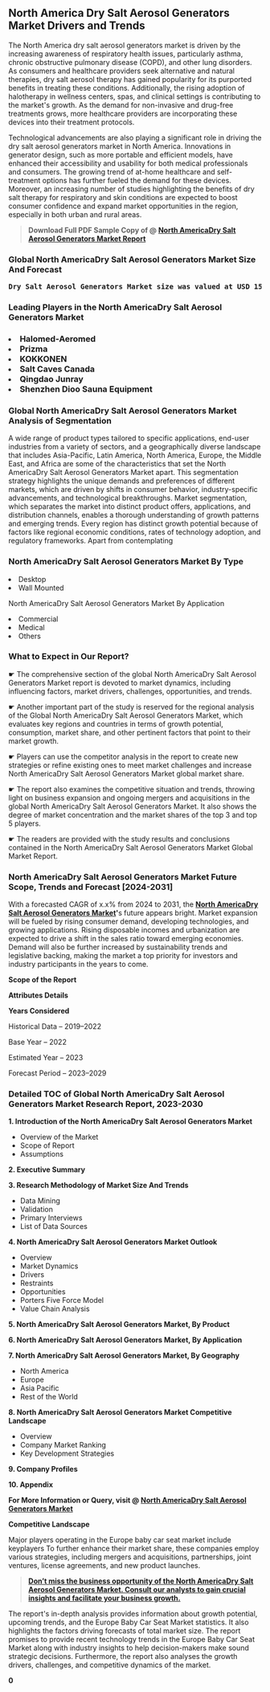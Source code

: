 <p><h2>North America Dry Salt Aerosol Generators Market Drivers and Trends</h2><p>The North America dry salt aerosol generators market is driven by the increasing awareness of respiratory health issues, particularly asthma, chronic obstructive pulmonary disease (COPD), and other lung disorders. As consumers and healthcare providers seek alternative and natural therapies, dry salt aerosol therapy has gained popularity for its purported benefits in treating these conditions. Additionally, the rising adoption of halotherapy in wellness centers, spas, and clinical settings is contributing to the market's growth. As the demand for non-invasive and drug-free treatments grows, more healthcare providers are incorporating these devices into their treatment protocols.</p><p>Technological advancements are also playing a significant role in driving the dry salt aerosol generators market in North America. Innovations in generator design, such as more portable and efficient models, have enhanced their accessibility and usability for both medical professionals and consumers. The growing trend of at-home healthcare and self-treatment options has further fueled the demand for these devices. Moreover, an increasing number of studies highlighting the benefits of dry salt therapy for respiratory and skin conditions are expected to boost consumer confidence and expand market opportunities in the region, especially in both urban and rural areas.</p></p><blockquote id="" class=""><strong>Download Full PDF Sample Copy of @&nbsp;<a href="https://www.verifiedmarketreports.com/download-sample/?rid=632250&utm_source=GitHub-Jan&utm_medium=263" target="_blank">North AmericaDry Salt Aerosol Generators Market Report</a>&nbsp;&nbsp;</strong></blockquote><h3 id="" class=""><strong>Global&nbsp;North AmericaDry Salt Aerosol Generators Market Size And Forecast</strong></h3><pre class="reader-text-block__code-block"><strong>Dry Salt Aerosol Generators Market size was valued at USD 150 Million in 2022 and is projected to reach USD 250 Million by 2030, growing at a CAGR of 7.5% from 2024 to 2030.</strong></pre><h3 id="" class="">Leading Players in the&nbsp;North AmericaDry Salt Aerosol Generators Market</h3><h3 class=""></Li><Li>Halomed-Aeromed</Li><Li> Prizma</Li><Li> KOKKONEN</Li><Li> Salt Caves Canada</Li><Li> Qingdao Junray</Li><Li> Shenzhen Dioo Sauna Equipment</h3><h3 id="" class="">Global&nbsp;North AmericaDry Salt Aerosol Generators Market Analysis of Segmentation</h3><p id="" class="">A wide range of product types tailored to specific applications, end-user industries from a variety of sectors, and a geographically diverse landscape that includes Asia-Pacific, Latin America, North America, Europe, the Middle East, and Africa are some of the characteristics that set the North AmericaDry Salt Aerosol Generators Market apart. This segmentation strategy highlights the unique demands and preferences of different markets, which are driven by shifts in consumer behavior, industry-specific advancements, and technological breakthroughs. Market segmentation, which separates the market into distinct product offers, applications, and distribution channels, enables a thorough understanding of growth patterns and emerging trends. Every region has distinct growth potential because of factors like regional economic conditions, rates of technology adoption, and regulatory frameworks. Apart from contemplating</p><h3 id="" class="">North AmericaDry Salt Aerosol Generators Market&nbsp;By Type</h3><p></Li><Li>Desktop</Li><Li> Wall Mounted</p><div class="" data-test-id=""><p>North AmericaDry Salt Aerosol Generators Market&nbsp;By Application</p></div><p class=""></Li><Li>Commercial</Li><Li> Medical</Li><Li> Others</p><div class="" data-test-id=""><h3><span class="">What to Expect in Our Report?</span></h3></div><div class="" data-test-id=""><p><span class="">☛ The comprehensive section of the global North AmericaDry Salt Aerosol Generators Market report is devoted to market dynamics, including influencing factors, market drivers, challenges, opportunities, and trends.</span></p></div><div class="" data-test-id=""><p><span class="">☛ Another important part of the study is reserved for the regional analysis of the Global North AmericaDry Salt Aerosol Generators Market, which evaluates key regions and countries in terms of growth potential, consumption, market share, and other pertinent factors that point to their market growth.</span></p></div><div class="" data-test-id=""><p><span class="">☛ Players can use the competitor analysis in the report to create new strategies or refine existing ones to meet market challenges and increase North AmericaDry Salt Aerosol Generators Market global market share.</span></p></div><div class="" data-test-id=""><p><span class="">☛ The report also examines the competitive situation and trends, throwing light on business expansion and ongoing mergers and acquisitions in the global North AmericaDry Salt Aerosol Generators Market. It also shows the degree of market concentration and the market shares of the top 3 and top 5 players.</span></p></div><div class="" data-test-id=""><p><span class="">☛ The readers are provided with the study results and conclusions contained in the North AmericaDry Salt Aerosol Generators Market Global Market Report.</span></p></div><div class="" data-test-id=""><h3><span class="">North AmericaDry Salt Aerosol Generators Market Future Scope, Trends and Forecast [2024-2031]</span></h3></div><div class="" data-test-id=""><p><span class="">With a forecasted CAGR of x.x% from 2024 to 2031, the <strong><a href="https://www.verifiedmarketreports.com/download-sample/?rid=632250&utm_source=GitHub-Jan&utm_medium=263" target="_blank">North AmericaDry Salt Aerosol Generators Market</a>'</strong>s future appears bright. Market expansion will be fueled by rising consumer demand, developing technologies, and growing applications. Rising disposable incomes and urbanization are expected to drive a shift in the sales ratio toward emerging economies. Demand will also be further increased by sustainability trends and legislative backing, making the market a top priority for investors and industry participants in the years to come.</span></p><p id="ember66" class="ember-view reader-text-block__paragraph"><strong>Scope of the Report</strong></p><p id="ember67" class="ember-view reader-text-block__paragraph"><strong>Attributes Details</strong></p><p id="ember68" class="ember-view reader-text-block__paragraph"><strong>Years Considered</strong></p><p id="ember69" class="ember-view reader-text-block__paragraph">Historical Data &ndash; 2019&ndash;2022</p><p id="ember70" class="ember-view reader-text-block__paragraph">Base Year &ndash; 2022</p><p id="ember71" class="ember-view reader-text-block__paragraph">Estimated Year &ndash; 2023</p><p id="ember72" class="ember-view reader-text-block__paragraph">Forecast Period &ndash; 2023&ndash;2029</p></div><h3 id="" class="">Detailed TOC of Global North AmericaDry Salt Aerosol Generators Market Research Report, 2023-2030</h3><p id="" class=""><strong>1. Introduction of the North AmericaDry Salt Aerosol Generators Market</strong></p><ul><li>Overview of the Market</li><li>Scope of Report</li><li>Assumptions</li></ul><p id="" class=""><strong>2. Executive Summary</strong></p><p id="" class=""><strong>3. Research Methodology of Market Size And Trends</strong></p><ul><li>Data Mining</li><li>Validation</li><li>Primary Interviews</li><li>List of Data Sources</li></ul><p id="" class=""><strong>4. North AmericaDry Salt Aerosol Generators Market Outlook</strong></p><ul><li>Overview</li><li>Market Dynamics</li><li>Drivers</li><li>Restraints</li><li>Opportunities</li><li>Porters Five Force Model</li><li>Value Chain Analysis</li></ul><p id="" class=""><strong>5. North AmericaDry Salt Aerosol Generators Market, By Product</strong></p><p id="" class=""><strong>6. North AmericaDry Salt Aerosol Generators Market, By Application</strong></p><p id="" class=""><strong>7. North AmericaDry Salt Aerosol Generators Market, By Geography</strong></p><ul><li>North America</li><li>Europe</li><li>Asia Pacific</li><li>Rest of the World</li></ul><p id="" class=""><strong>8. North AmericaDry Salt Aerosol Generators Market Competitive Landscape</strong></p><ul><li>Overview</li><li>Company Market Ranking</li><li>Key Development Strategies</li></ul><p id="" class=""><strong>9. Company Profiles</strong></p><p id="" class=""><strong>10. Appendix</strong></p><p><strong>For More Information or Query, visit&nbsp;@ <a href="https://www.verifiedmarketreports.com/product/dry-salt-aerosol-generators-market/" target="_blank">North AmericaDry Salt Aerosol Generators Market</a></strong></p><p id="ember61" class="ember-view reader-text-block__paragraph"><strong>Competitive Landscape</strong></p><p id="ember62" class="ember-view reader-text-block__paragraph">Major players operating in the Europe baby car seat market include keyplayers To further enhance their market share, these companies employ various strategies, including mergers and acquisitions, partnerships, joint ventures, license agreements, and new product launches.</p><blockquote id="ember63" class="ember-view reader-text-block__blockquote"><strong><a href="https://www.verifiedmarketreports.com/download-sample/?rid=632250&utm_source=GitHub-Jan&utm_medium=263" target="_blank">Don&rsquo;t miss the business opportunity of the North AmericaDry Salt Aerosol Generators Market. Consult our analysts to gain crucial insights and facilitate your business growth.</a></strong></blockquote><p id="ember64" class="ember-view reader-text-block__paragraph">The report's in-depth analysis provides information about growth potential, upcoming trends, and the Europe Baby Car Seat Market statistics. It also highlights the factors driving forecasts of total market size. The report promises to provide recent technology trends in the Europe Baby Car Seat Market along with industry insights to help decision-makers make sound strategic decisions. Furthermore, the report also analyses the growth drivers, challenges, and competitive dynamics of the market.</p><p class="ember-view reader-text-block__paragraph"><strong>0</strong></p>
